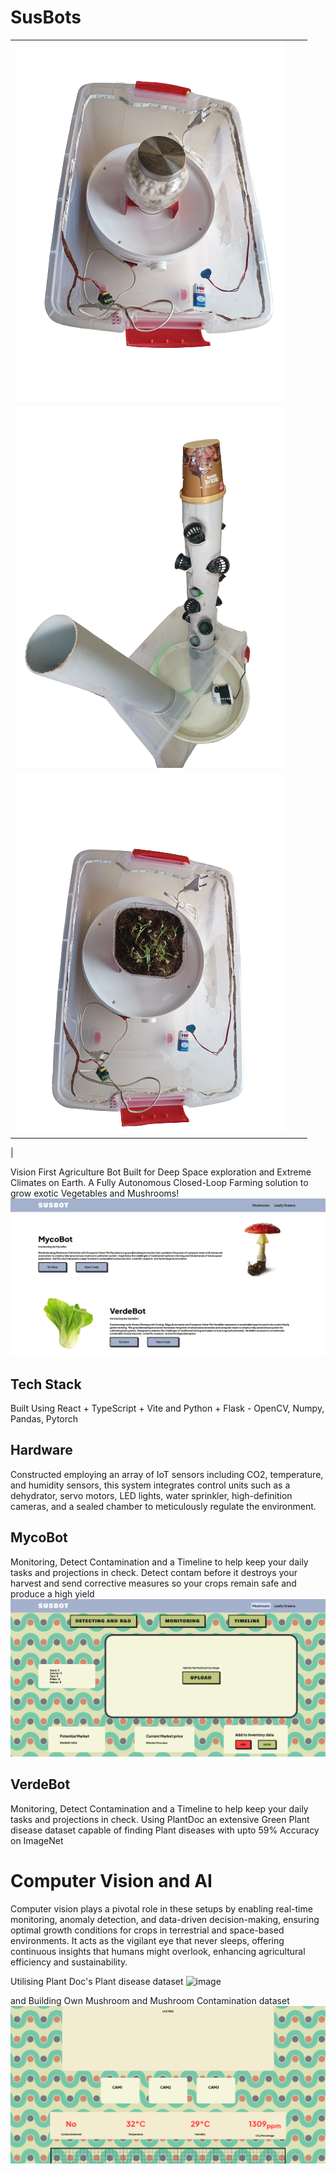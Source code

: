# SusBots
| | | |
|-|-|-|
| ![susbot](https://github.com/Shaburu/Advanced-Mushroom-Habitat-Mush-E/blob/main/bgremoved%20straight.png?raw=true)
|![plantdoc](https://github.com/Shaburu/Advanced-Mushroom-Habitat-Mush-E/blob/main/susbot.png?raw=true)
|![bgremoved straight](https://github.com/Shaburu/Advanced-Mushroom-Habitat-Mush-E/blob/main/plantdoc.png?raw=true)
 |

Vision First Agriculture Bot Built for Deep Space exploration and Extreme Climates on Earth.
A Fully Autonomous Closed-Loop Farming solution to grow exotic Vegetables and Mushrooms!
![image](https://github.com/Shaburu/Advanced-Mushroom-Habitat-Mush-E/blob/main/homepage.png?raw=true)

## Tech Stack
Built Using React + TypeScript + Vite and Python + Flask - OpenCV, Numpy, Pandas, Pytorch

## Hardware
Constructed employing an array of IoT sensors including CO2, temperature, and humidity sensors, this system integrates control units such as a dehydrator, servo motors, LED lights, water sprinkler, high-definition cameras, and a sealed chamber to meticulously regulate the environment.

## MycoBot
Monitoring, Detect Contamination and a Timeline to help keep your daily tasks and projections in check.
Detect contam before it destroys your harvest and send corrective measures so your crops remain safe and produce a high yield
 ![image](https://github.com/Shaburu/Advanced-Mushroom-Habitat-Mush-E/blob/main/r&d.png?raw=true)



## VerdeBot

Monitoring, Detect Contamination and a Timeline to help keep your daily tasks and projections in check.
Using PlantDoc an extensive Green Plant disease dataset capable of finding Plant diseases with upto 59% Accuracy on ImageNet

# Computer Vision and AI
Computer vision plays a pivotal role in these setups by enabling real-time monitoring, anomaly detection, and data-driven decision-making, ensuring optimal growth conditions for crops in terrestrial and space-based environments. It acts as the vigilant eye that never sleeps, offering continuous insights that humans might overlook, enhancing agricultural efficiency and sustainability.

Utilising Plant Doc's Plant disease dataset 
![image](https://raw.githubusercontent.com/pratikkayal/PlantDoc-Dataset/master/PlantDoc_Examples.png)

and Building Own Mushroom and Mushroom Contamination dataset 
![image](https://github.com/Shaburu/Advanced-Mushroom-Habitat-Mush-E/blob/main/deets.png?raw=true)



